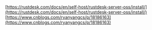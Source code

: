 [https://rustdesk.com/docs/en/self-host/rustdesk-server-oss/install/](https://rustdesk.com/docs/en/self-host/rustdesk-server-oss/install/)
[https://www.cnblogs.com/ryanyangcs/p/18186163](https://www.cnblogs.com/ryanyangcs/p/18186163)